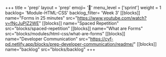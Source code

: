 +++
title = 'prep'
layout = 'prep'
emoji= '📝'
menu_level = ['sprint']
weight = 1
backlog= 'Module-HTML-CSS'
backlog_filter= 'Week 3'
[[blocks]]
name="Forms in 25 minutes"
src="https://www.youtube.com/watch?v=fNcJuPIZ2WE"
[[blocks]]
name="Spaced Repetition"
src="blocks/spaced-repetition"
[[blocks]]
name="What are Forms"
src="blocks/modules/html-css/what-are-forms"
[[blocks]]
name="Developer Communication"
src="https://cyf-pd.netlify.app/blocks/prep-developer-communication/readme/"
[[blocks]]
name="backlog"
src="blocks/backlog"
+++
